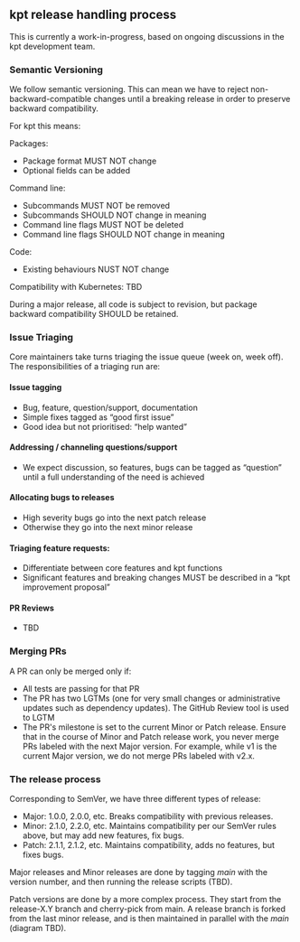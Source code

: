 ## kpt release handling process

This is currently a work-in-progress, based on ongoing discussions in the kpt development team.

### Semantic Versioning

We follow semantic versioning. This can mean we have to reject non-backward-compatible changes until
a breaking release in order to preserve backward compatibility.

For kpt this means:

Packages:
* Package format MUST NOT change
* Optional fields can be added

Command line:
* Subcommands MUST NOT be removed
* Subcommands SHOULD NOT change in meaning
* Command line flags MUST NOT be deleted
* Command line flags SHOULD NOT change in meaning

Code: 
* Existing behaviours NUST NOT change

Compatibility with Kubernetes:
TBD

During a major release, all code is subject to revision, but package backward compatibility SHOULD be retained.

### Issue Triaging

Core maintainers take turns triaging the issue queue (week on, week off). The responsibilities of a triaging run are:

#### Issue tagging
* Bug, feature, question/support, documentation
* Simple fixes tagged as “good first issue”
* Good idea but not prioritised: “help wanted”

#### Addressing / channeling questions/support
* We expect discussion, so features, bugs can be tagged as “question” until a full understanding of the need is achieved

#### Allocating bugs to releases
* High severity bugs go into the next patch release
* Otherwise they go into the next minor release

#### Triaging feature requests:
* Differentiate between core features and kpt functions
* Significant features and breaking changes MUST be described in a “kpt improvement proposal”

#### PR Reviews
* TBD

### Merging PRs

A PR can only be merged only if:
* All tests are passing for that PR
* The PR has two LGTMs (one for very small changes or administrative updates such as dependency updates).
  The GitHub Review tool is used to LGTM
* The PR's milestone is set to the current Minor or Patch release. Ensure that in the course of Minor and Patch release work,
  you never merge PRs labeled with the next Major version. For example, while v1 is the current Major version,
  we do not merge PRs labeled with v2.x.

### The release process

Corresponding to SemVer, we have three different types of release:
* Major: 1.0.0, 2.0.0, etc. Breaks compatibility with previous releases.
* Minor: 2.1.0, 2.2.0, etc. Maintains compatibility per our SemVer rules above, but may add new features, fix bugs.
* Patch: 2.1.1, 2.1.2, etc. Maintains compatibility, adds no features, but fixes bugs.

Major releases and Minor releases are done by tagging *main* with the version number, and then running the release scripts (TBD).

Patch versions are done by a more complex process. They start from the release-X.Y branch and cherry-pick from main.
A release branch is forked from the last minor release, and is then maintained in parallel with the *main* (diagram TBD).

